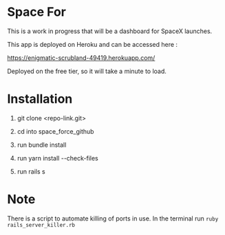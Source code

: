 # Space For

This is a work in progress that will be a dashboard for SpaceX launches.

This app is deployed on Heroku and can be accessed here :

https://enigmatic-scrubland-49419.herokuapp.com/

Deployed on the free tier, so it will take a minute to load.

# Installation

1. git clone <repo-link.git>

2. cd into space_force_github

3. run bundle install

4. run yarn install --check-files

5. run rails s

# Note

There is a script to automate killing of ports in use. In the terminal run `ruby rails_server_killer.rb`
